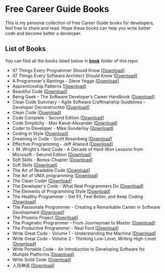 # Free Career Guide Books

This is my personal collection of free Career Guide books for developers, feel free to share and read. Hope these books can help you write better code and become better a developer.

## List of Books

You can find all the books listed below in [**book**](/book) folder of this repo:

* 97 Things Every Programmer Should Know [[Download]](/book/97%20Things%20Every%20Programmer%20Should%20Know.pdf)
* 97 Things Every Software Architect Should Know [[Download]](/book/97%20Things%20Every%20Software%20Architect%20Should%20Know.pdf)
* A Programmer's Rantings - Steve Yegge [[Download]](/book/A%20Programmer%27s%20Rantings%20-%20Steve%20Yegge.epub)
* Apprenticeship Patterns [[Download]](/book/Apprenticeship%20Patterns.pdf)
* Beautiful Code [[Download]](/book/Beautiful%20Code.epub)
* Being Geek - The Software Developer’s Career Handbook [[Download]](/book/Being%20Geek%20-%20The%20Software%20Developer%E2%80%99s%20Career%20Handbook.pdf)
* Clean Code Summary - Agile Software Craftmanship Guidelines – Developer Deconstructed [[Download]](/book/Clean%20Code%20Summary%20-%20Agile%20Software%20Craftmanship%20Guidelines%20%E2%80%93%20Developer%20Deconstructed.epub)
* Clean Code [[Download]](/book/Clean%20Code.pdf)
* Code Complete - Second Edition [[Download]](/book/Code%20Complete%20-%20Second%20Edition.pdf)
* Code Simplicity - Max Kanat-Alexander [[Download]](/book/Code%20Simplicity%20-%20Max%20Kanat-Alexander.epub)
* Coder to Developer - Mike Gunderloy [[Download]](/book/Coder%20to%20Developer%20-%20Mike%20Gunderloy.pdf)
* Coding in Style [[Download]](/book/Coding%20in%20Style.epub)
* Dreaming in Code - Scott Rosenberg [[Download]](/book/Dreaming%20in%20Code%20-%20Scott%20Rosenberg.epub)
* Effective Programming - Jeff Atwood [[Download]](/book/Effective%20Programming%20-%20Jeff%20Atwood.epub)
* I. M. Wright's Hard Code - A Decade of Hard-Won Lessons from Microsoft - Second Edition [[Download]](/book/I.%20M.%20Wright%27s%20Hard%20Code%20-%20A%20Decade%20of%20Hard-Won%20Lessons%20from%20Microsoft%20-%20Second%20Edition.pdf)
* Soft Skills - Bonus-Chapter [[Download]](/book/Soft%20Skills%20-%20Bonus-Chapter.pdf)
* Soft Skills [[Download]](/book/Soft%20Skills.pdf)
* The Art of Readable Code [[Download]](/book/The%20Art%20of%20Readable%20Code.pdf)
* The Art of UNIX programming [[Download]](/book/The%20Art%20of%20UNIX%20programming.pdf)
* The Clean Coder [[Download]](/book/The%20Clean%20Coder.pdf)
* The Developer's Code - What Real Programmers Do [[Download]](/book/The%20Developer%27s%20Code%20-%20What%20Real%20Programmers%20Do.pdf)
* The Elements of Programming Style [[Download]](/book/The%20Elements%20of%20Programming%20Style.pdf)
* The Healthy Programmer - Get Fit, Feel Better, and Keep Coding [[Download]](/book/The%20Healthy%20Programmer%20-%20Get%20Fit%2C%20Feel%20Better%2C%20and%20Keep%20Coding.pdf)
* The Passionate Programmer - Creating a Remarkable Career in Software Development [[Download]](/book/The%20Passionate%20Programmer%20-%20Creating%20a%20Remarkable%20Career%20in%20Software%20Development.pdf)
* The Phoenix Project [[Download]](/book/The%20Phoenix%20Project.epub)
* The Pragmatic Programmer - From Journeyman to Master [[Download]](/book/The%20Pragmatic%20Programmer%20-%20From%20Journeyman%20to%20Master.epub)
* The Productive Programmer - Neal Ford [[Download]](/book/The%20Productive%20Programmer%20-%20Neal%20Ford.epub)
* Write Great Code - Volume 1 - Understanding the Machine [[Download]](/book/Write%20Great%20Code%20-%20Volume%201%20-%20Understanding%20the%20Machine.pdf)
* Write Great Code - Volume 2 - Thinking Low-Level, Writing High-Level [[Download]](/book/Write%20Great%20Code%20-%20Volume%202%20-%20Thinking%20Low-Level%2C%20Writing%20High-Level.pdf)
* Write Portable Code - An Introduction to Developing Software for Multiple Platforms [[Download]](/book/Write%20Portable%20Code%20-%20An%20Introduction%20to%20Developing%20Software%20for%20Multiple%20Platforms.pdf)
* Write Solid Code [[Download]](/book/Write%20Solid%20Code.pdf)
* 人月神话 [[Download]](/book/%E4%BA%BA%E6%9C%88%E7%A5%9E%E8%AF%9D.pdf)

